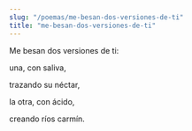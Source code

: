 ```yaml
---
slug: "/poemas/me-besan-dos-versiones-de-ti"
title: "me-besan-dos-versiones-de-ti"
---
```

Me besan dos versiones de ti:

una, con saliva,

trazando su néctar,

la otra, con ácido,

creando ríos carmín.